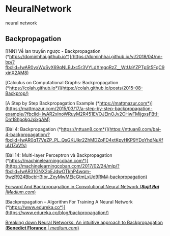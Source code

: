 # NeuralNetwork
neural network

## Backpropagation
[[NN] Về lan truyền ngược - Backpropagation (*https://dominhhai.github.io*)](https://dominhhai.github.io/vi/2018/04/nn-bp/?fbclid=IwAR0yxWuSvX69qNLBJxc5r3VYLdXmgqRzZ__WtUaYZPTpSt5FqC9xinX2AM8)

[Calculus on Computational Graphs: Backpropagation (*https://colah.github.io*)](https://colah.github.io/posts/2015-08-Backprop/)

[A Step by Step Backpropagation Example (*https://mattmazur.com*)](https://mattmazur.com/2015/03/17/a-step-by-step-backpropagation-example/?fbclid=IwAR2xInoWRuyM2R451EVOJElnOJv2OHwFMijgxsFBtI-Dm18hpqkgJxjxgAM)

[Bài 4: Backpropagation (*https://nttuan8.com*)](https://nttuan8.com/bai-4-backpropagation/?fbclid=IwAR0qT7VeZP_PL_QsGKUlkr2ZhMDZpFD4xtKpvHKP9YDoYhdNuXfuU1ZaVfs)

[Bài 14: Multi-layer Perceptron và Backpropagation (*https://machinelearningcoban.com*)](https://machinelearningcoban.com/2017/02/24/mlp/?fbclid=IwAR31GNX2oEJdwOTkhP4wqm-9wzR924BbcbH3Ibr_ZeyMwMElcGtmLxUd9RM#-backpropagation)

[Forward And Backpropagation in Convolutional Neural Network (***Sujit Rai** |Medium.com*)](https://medium.com/@2017csm1006/forward-and-backpropagation-in-convolutional-neural-network-4dfa96d7b37e)

[Backpropagation – Algorithm For Training A Neural Network (*https://www.edureka.co*)](https://www.edureka.co/blog/backpropagation/)

[Breaking down Neural Networks: An intuitive approach to Backpropagation (**Benedict Florance** | *medium.com*)](https://medium.com/spidernitt/breaking-down-neural-networks-an-intuitive-approach-to-backpropagation-3b2ff958794c)
